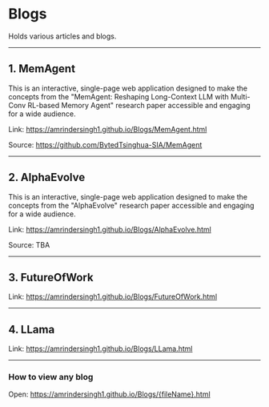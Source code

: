 # Blogs
Holds various articles and  blogs.

---

## 1. MemAgent
This is an interactive, single-page web application designed to make the concepts from the "MemAgent: Reshaping Long-Context LLM with Multi-Conv RL-based Memory Agent" research paper accessible and engaging for a wide audience.

Link: https://amrindersingh1.github.io/Blogs/MemAgent.html

Source: https://github.com/BytedTsinghua-SIA/MemAgent

----

## 2. AlphaEvolve
This is an interactive, single-page web application designed to make the concepts from the "AlphaEvolve" research paper accessible and engaging for a wide audience.

Link: https://amrindersingh1.github.io/Blogs/AlphaEvolve.html

Source: TBA

---

## 3. FutureOfWork
Link: https://amrindersingh1.github.io/Blogs/FutureOfWork.html

---

## 4. LLama
Link: https://amrindersingh1.github.io/Blogs/LLama.html

---

### How to view any blog
Open: https://amrindersingh1.github.io/Blogs/{fileName}.html
